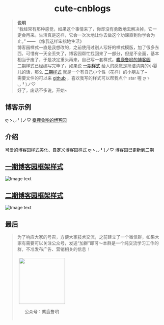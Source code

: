 

<div align="center">
  
#  cute-cnblogs

</div>

>**说明** <br/>
>“我经常有那种感觉，如果这个事情来了，你却没有勇敢地去解决掉，它一定会再来。生活真是这样，它会一次次地让你去做这个功课直到你学会为止。”  —— 《像我这样笨拙地生活》<br/>
> 博客园样式一直是我想改的，之前使用过别人写好的样式模版，加了很多东西，可惜有一天全丢失了，博客园帮忙找回来了一部分，但是不全面，基本相当于废了，于是决定重头再来，自己写一套样式。[麋鹿鲁哟的博客园](https://www.cnblogs.com/miluluyo/)<br/>
> 二期样式已经编写完毕了，如果说 [一期样式](https://www.cnblogs.com/IsAlpaca/) 给人的感觉是简洁清爽的小婴儿的话，那么 [二期样式](https://www.cnblogs.com/miluluyo/) 就是一个有自己小个性（花样）的小朋友了~<br/>
> 需要文件的可以来 [github](https://github.com/miluluyo/cute-cnblogs/) ，喜欢我写的样式可以帮我点个 star 喔 ღゝ◡╹)ノ♡  <br/>
> 好了，废话不多说，开始~ <br/>

## 博客示例

 ღゝ◡╹)ノ♡ [麋鹿鲁哟的博客园](https://www.cnblogs.com/miluluyo/)
 
## 介绍

可爱的博客园样式美化、自定义博客园样式  ღゝ◡╹)ノ♡
博客园已更新到二期

## [一期博客园框架样式](https://github.com/miluluyo/cute-cnblogs/tree/master/%E4%B8%80%E6%9C%9F%E5%8D%9A%E5%AE%A2%E5%9B%AD%E6%A0%B7%E5%BC%8F)
![Image text](https://raw.githubusercontent.com/miluluyo/photo_gallery/master/cute-cnblogs.jpg)  

## [二期博客园框架样式](https://github.com/miluluyo/cute-cnblogs/tree/master/%E4%BA%8C%E6%9C%9F%E5%8D%9A%E5%AE%A2%E5%9B%AD%E6%A0%B7%E5%BC%8F)
![Image text](https://images.cnblogs.com/cnblogs_com/miluluyo/1765646/o_200617103910bg.png) 

## 最后

> 
> 为了响应大家的号召，方便大家技术交流，之前建立了一个微信群，如果大家有需要可以关注公众号，发送“加群”即可～本群是一个纯交流学习工作的群，不准发布广告、营销相关的信息！
>
> 
><div style="display: inline-block; vertical-align: top; padding: 5px;"><img src="https://images.cnblogs.com/cnblogs_com/miluluyo/1765646/o_200614064005qrcode.jpg" alt="" width="206" height="206" style="width: 150px; height: 150px;" />
><p style="text-align: center;">公众号：麋鹿鲁哟</p>
></div>
></div>
> 
